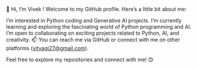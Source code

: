 👋 Hi, I’m Vivek ! Welcome to my GitHub profile. Here’s a little bit about me:

 I’m interested in Python coding and Generative AI projects.
 I’m currently learning and exploring the fascinating world of Python programming and AI.
 I’m open to collaborating on exciting projects related to Python, AI, and creativity.
📫 You can reach me via GitHub or connect with me on other platforms (vityagi27@gmail.com).

Feel free to explore my repositories and connect with me! 😊
<!---
vkt2024/vkt2024 is a ✨ special ✨ repository because its `README.md` (this file) appears on your GitHub profile.
You can click the Preview link to take a look at your changes.
--->
